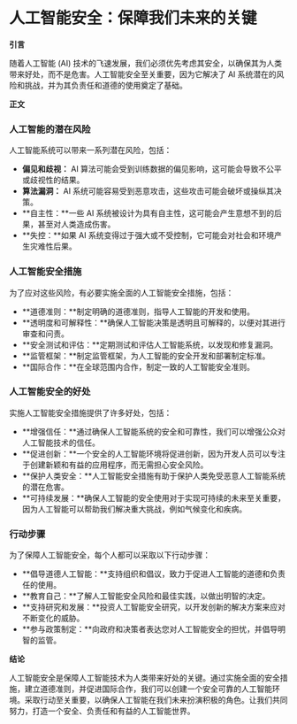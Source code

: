 # 人工智能安全：保障我们未来的关键

**引言**

随着人工智能 (AI) 技术的飞速发展，我们必须优先考虑其安全，以确保其为人类带来好处，而不是危害。人工智能安全至关重要，因为它解决了 AI 系统潜在的风险和挑战，并为其负责任和道德的使用奠定了基础。

**正文**

### 人工智能的潜在风险

人工智能系统可以带来一系列潜在风险，包括：

* **偏见和歧视：** AI 算法可能会受到训练数据的偏见影响，这可能会导致不公平或歧视性的结果。
* **算法漏洞：** AI 系统可能容易受到恶意攻击，这些攻击可能会破坏或操纵其决策。
* **自主性：**一些 AI 系统被设计为具有自主性，这可能会产生意想不到的后果，甚至对人类造成伤害。
* **失控：**如果 AI 系统变得过于强大或不受控制，它可能会对社会和环境产生灾难性后果。

### 人工智能安全措施

为了应对这些风险，有必要实施全面的人工智能安全措施，包括：

* **道德准则：**制定明确的道德准则，指导人工智能的开发和使用。
* **透明度和可解释性：**确保人工智能决策是透明且可解释的，以便对其进行审查和问责。
* **安全测试和评估：**定期测试和评估人工智能系统，以发现和修复漏洞。
* **监管框架：**制定监管框架，为人工智能的安全开发和部署制定标准。
* **国际合作：**在全球范围内合作，制定一致的人工智能安全准则。

### 人工智能安全的好处

实施人工智能安全措施提供了许多好处，包括：

* **增强信任：**通过确保人工智能系统的安全和可靠性，我们可以增强公众对人工智能技术的信任。
* **促进创新：**一个安全的人工智能环境将促进创新，因为开发人员可以专注于创建新颖和有益的应用程序，而无需担心安全风险。
* **保护人类安全：**人工智能安全措施有助于保护人类免受恶意人工智能系统的潜在危害。
* **可持续发展：**确保人工智能的安全使用对于实现可持续的未来至关重要，因为人工智能可以帮助我们解决重大挑战，例如气候变化和疾病。

### 行动步骤

为了保障人工智能安全，每个人都可以采取以下行动步骤：

* **倡导道德人工智能：**支持组织和倡议，致力于促进人工智能的道德和负责任的使用。
* **教育自己：**了解人工智能安全风险和最佳实践，以做出明智的决定。
* **支持研究和发展：**投资人工智能安全研究，以开发创新的解决方案来应对不断变化的威胁。
* **参与政策制定：**向政府和决策者表达您对人工智能安全的担忧，并倡导明智的监管。

**结论**

人工智能安全是保障人工智能技术为人类带来好处的关键。通过实施全面的安全措施，建立道德准则，并促进国际合作，我们可以创建一个安全可靠的人工智能环境。采取行动至关重要，以确保人工智能在我们未来扮演积极的角色。让我们共同努力，打造一个安全、负责任和有益的人工智能世界。
